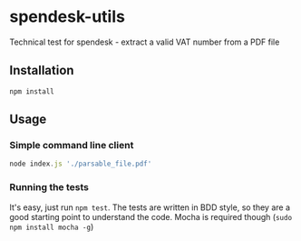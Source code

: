 spendesk-utils
==========

Technical test for spendesk - extract a valid VAT number from a PDF file

Installation
------------
```
npm install
```

Usage
-----

### Simple command line client ###
```javascript
node index.js './parsable_file.pdf'
```

### Running the tests ###

It's easy, just run `npm test`. The tests are written in BDD style, so they are a good starting
point to understand the code. Mocha is required though (`sudo npm install mocha -g`)


